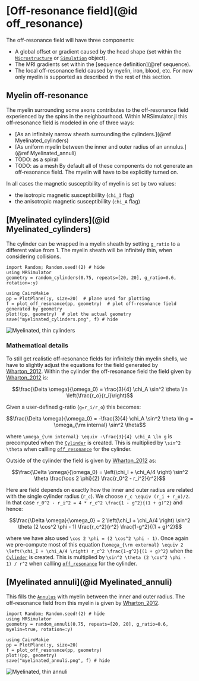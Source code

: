 # [Off-resonance field](@id off_resonance)
The off-resonance field will have three components:
- A global offset or gradient caused by the head shape (set within the [`Microstructure`](@ref) or [`Simulation`](@ref) object).
- The MRI gradients set within the [sequence definition](@ref sequence).
- The local off-resonance field caused by myelin, iron, blood, etc. For now only myelin is supported as described in the rest of this section.

## Myelin off-resonance
The myelin surrounding some axons contributes to the off-resonance field experienced by the spins in the neighbourhood.
Within MRSimulator.jl this off-resonance field is modeled in one of three ways:
- [As an infinitely narrow sheath surrounding the cylinders.](@ref Myelinated_cylinders)
- [As uniform myelin between the inner and outer radius of an annulus.](@ref Myelinated_annuli)
- TODO: as a spiral
- TODO: as a mesh
By default all of these components do not generate an off-resonance field.
The myelin will have to be explicitly turned on.

In all cases the magnetic susceptibility of myelin is set by two values:
- the isotropic magnetic susceptibiility (`chi_I` flag)
- the anisotropic magnetic susceptibiility (`chi_A` flag)
## [Myelinated cylinders](@id Myelinated_cylinders)
The cylinder can be wrapped in a myelin sheath by setting `g_ratio` to a different value from 1.
The myelin sheath will be infinitely thin, when considering collisions.

```@example
import Random; Random.seed!(2) # hide
using MRSimulator
geometry = random_cylinders(0.75, repeats=[20, 20], g_ratio=0.6, rotation=:y)

using CairoMakie
pp = PlotPlane(:y, size=20)  # plane used for plotting
f = plot_off_resonance(pp, geometry)  # plot off-resonance field generated by geometry
plot!(pp, geometry)  # plot the actual geometry
save("myelinated_cylinders.png", f) # hide
```  

![Myelinated, thin cylinders](myelinated_cylinders.png)

### Mathematical details
To still get realistic off-resonance fields for infinitely thin myelin shells, we have to slightly adjust the equations for the field generated by [Wharton_2012](@cite).
 Within the cylinder the off-resonance field the field given by [Wharton_2012](@cite) is:
```math
\frac{\Delta \omega}{\omega_0} = \frac{3}{4} \chi_A \sin^2 \theta \ln \left(\frac{r_o}{r_i}\right)
```
Given a user-defined g-ratio (``g=r_i/r_o``) this becomes:
```math
\frac{\Delta \omega}{\omega_0} = -\frac{3}{4} \chi_A \sin^2 \theta \ln g = \omega_{\rm internal} \sin^2 \theta
```
where ``\omega_{\rm internal} \equiv -\frac{3}{4} \chi_A \ln g`` is precomputed when the [`Cylinder`](@ref) is created.
This is multiplied by ``\sin^2 \theta`` when callling [`off_resonance`](@ref) for the cylinder.

Outside of the cylinder the field is given by [Wharton_2012](@cite) as:
```math
\frac{\Delta \omega}{\omega_0} = \left(\chi_I + \chi_A/4 \right) \sin^2 \theta \frac{\cos 2 \phi}{2} \frac{r_0^2 - r_i^2}{r^2}
```
Here are field depends on exactly how the inner and outer radius are related with the single cylinder radius (``r_c``).
We choose ``r_c \equiv (r_i + r_o)/2``. In that case ``r_0^2 - r_i^2 = 4 * r_c^2 \frac{1 - g^2}{(1 + g)^2}`` and hence:
```math
\frac{\Delta \omega}{\omega_0} = 2 \left(\chi_I + \chi_A/4 \right) \sin^2 \theta (2 \cos^2 \phi - 1) \frac{r_c^2}{r^2} \frac{1-g^2}{(1 + g)^2}
```
where we have also used ``\cos 2 \phi = (2 \cos^2 \phi - 1)``.
Once again we pre-compute most of this equation (``\omega_{\rm external} \equiv 2 \left(\chi_I + \chi_A/4 \right) r_c^2 \frac{1-g^2}{(1 + g)^2}`` when the [`Cylinder`](@ref) is created.
This is multiplied by ``\sin^2 \theta (2 \cos^2 \phi - 1) / r^2`` when callling [`off_resonance`](@ref) for the cylinder.

## [Myelinated annuli](@id Myelinated_annuli)
This fills the [`Annulus`](@ref) with myelin between the inner and outer radius.
The off-resonance field from this myelin is given by [Wharton_2012](@cite).

```@example
import Random; Random.seed!(2) # hide
using MRSimulator
geometry = random_annuli(0.75, repeats=[20, 20], g_ratio=0.6, myelin=true, rotation=:y)

using CairoMakie
pp = PlotPlane(:y, size=20)
f = plot_off_resonance(pp, geometry)
plot!(pp, geometry)
save("myelinated_annuli.png", f) # hide
```  

![Myelinated, thin annuli](myelinated_annuli.png)